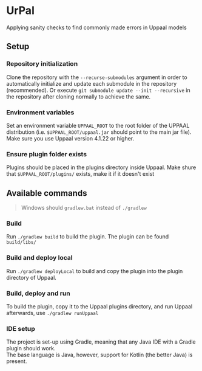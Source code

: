 # UrPal
Applying sanity checks to find commonly made errors in Uppaal models
## Setup
### Repository initialization
Clone the repository with the ```--recurse-submodules``` argument in order to automatically initialize and update each submodule in the repository (recommended).
Or execute ```git submodule update --init --recursive``` in the repository after cloning normally to achieve the same.
### Environment variables
Set an environment variable ```UPPAAL_ROOT``` to the root folder of the UPPAAL distribution (i.e. ```$UPPAAL_ROOT/uppaal.jar``` should point to the main jar file). Make sure you use Uppaal version 4.1.22 or higher.
### Ensure plugin folder exists
Plugins should be placed in the plugins directory inside Uppaal. Make shure that ```$UPPAAL_ROOT/plugins/``` exists, make it if it doesn't exist

## Available commands
> Windows should ```gradlew.bat``` instead of ```./gradlew```
### Build
Run ```./gradlew build``` to build the plugin. The plugin can be found ```build/libs/```
### Build and deploy local
Run ```./gradlew deployLocal``` to build and copy the plugin into the plugin directory of Uppaal.
### Build, deploy and run
To build the plugin, copy it to the Uppaal plugins directory, and run Uppaal afterwards, use ```./gradlew runUppaal```

### IDE setup
The project is set-up using Gradle, meaning that any Java IDE with a Gradle plugin should work.  
The base language is Java, however, support for Kotlin (the better Java) is present.
